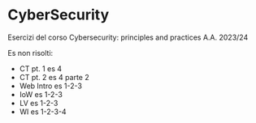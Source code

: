 # CyberSecurity
Esercizi del corso Cybersecurity: principles and practices A.A. 2023/24

Es non risolti:
- CT pt. 1 es 4
- CT pt. 2 es 4 parte 2
- Web Intro es 1-2-3
- IoW es 1-2-3
- LV es 1-2-3
- WI es 1-2-3-4